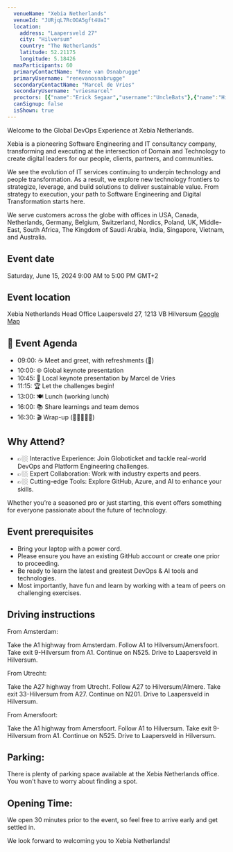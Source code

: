```yaml
---
  venueName: "Xebia Netherlands"
  venueId: "JURjqL7RcOOA5gft4UaI"
  location:
    address: "Laapersveld 27"
    city: "Hilversum"
    country: "The Netherlands"
    latitude: 52.21175
    longitude: 5.18426
  maxParticipants: 60
  primaryContactName: "Rene van Osnabrugge"
  primaryUsername: "renevanosnabrugge"
  secondaryContactName: "Marcel de Vries"
  secondaryUsername: "vriesmarcel"
  proctors: [{"name":"Erick Segaar","username":"UncleBats"},{"name":"Hidde de Smet","username":"hiddedesmet"},{"name":"Jasper Gilhuis","username":"JasperGilhuis"},{"name":"Michiel van Oudheusden","username":"mivano"},{"name":"Rob Bos","username":"rajbos"},{"name":"Sander Trijssenaar","username":"ALTrijssenaar"},{"name":"Sofie Wisse","username":"wisses"}]
  canSignup: false
  isShown: true
---
```


 
Welcome to the Global DevOps Experience at Xebia Netherlands. 

Xebia is a pioneering Software Engineering and IT consultancy company, transforming and executing at the intersection of Domain and Technology to create digital leaders for our people, clients, partners, and communities.

We see the evolution of IT services continuing to underpin technology and people transformation. As a result, we explore new technology frontiers to strategize, leverage, and build solutions to deliver sustainable value. From strategy to execution, your path to Software Engineering and Digital Transformation starts here. 

We serve customers across the globe with offices in USA, Canada, Netherlands, Germany, Belgium, Switzerland, Nordics, Poland, UK, Middle-East, South Africa, The Kingdom of Saudi Arabia, India, Singapore, Vietnam, and Australia.


## Event date
Saturday, June 15, 2024
9:00 AM to 5:00 PM GMT+2

## Event location
Xebia Netherlands Head Office
Laapersveld 27, 1213 VB Hilversum
[Google Map](https://www.google.com/maps/place/Xebia/@52.2117834,5.1815923,17z/data=!4m15!1m8!3m7!1s0x47c66b199f458a01:0xd0088dd52a7642a5!2sXebia!8m2!3d52.2117834!4d5.1841672!10e1!16s%2Fg%2F11ssvfy80r!3m5!1s0x47c66b199f458a01:0xd0088dd52a7642a5!8m2!3d52.2117834!4d5.1841672!16s%2Fg%2F11ssvfy80r?entry=ttu)

## 🎉 Event Agenda

* 09:00: ☕ Meet and greet, with refreshments (🥐)
* 10:00: 🌐 Global keynote presentation
* 10:45: 🎤 Local keynote presentation by Marcel de Vries
* 11:15: 🏆 Let the challenges begin!
* 13:00: 🍽️ Lunch (working lunch)
* 16:00: 📚 Share learnings and team demos
* 16:30: 🎬 Wrap-up (🍟🍤🍗🍻🍷)

## Why Attend?

* 👉🏼 Interactive Experience: Join Globoticket and tackle real-world DevOps and Platform Engineering challenges.
* 👉🏼 Expert Collaboration: Work with industry experts
and peers.
* 👉🏼 Cutting-edge Tools: Explore GitHub, Azure, and AI to enhance your skills.

Whether you’re a seasoned pro or just starting, this event offers something for everyone passionate about the future of technology.

## Event prerequisites
* Bring your laptop with a power cord.
* Please ensure you have an existing GitHub account or create one prior to proceeding. 
* Be ready to learn the latest and greatest DevOps & AI tools and technologies.
* Most importantly, have fun and learn by working with a team of peers on challenging exercises.

## Driving instructions

From Amsterdam:

Take the A1 highway from Amsterdam.
Follow A1 to Hilversum/Amersfoort.
Take exit 9-Hilversum from A1.
Continue on N525. Drive to Laapersveld in Hilversum.

From Utrecht:

Take the A27 highway from Utrecht.
Follow A27 to Hilversum/Almere.
Take exit 33-Hilversum from A27.
Continue on N201. Drive to Laapersveld in Hilversum.

From Amersfoort:

Take the A1 highway from Amersfoort.
Follow A1 to Hilversum.
Take exit 9-Hilversum from A1.
Continue on N525. Drive to Laapersveld in Hilversum.

## Parking:
There is plenty of parking space available at the Xebia Netherlands office. You won't have to worry about finding a spot.

## Opening Time:
We open 30 minutes prior to the event, so feel free to arrive early and get settled in.

We look forward to welcoming you to Xebia Netherlands!

